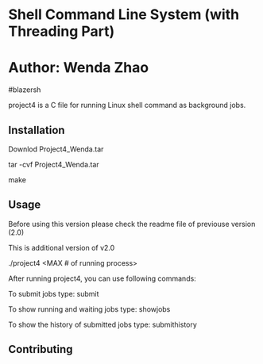 # Shell Command Line System (with Threading Part)
# Author: Wenda Zhao

#blazersh

project4 is a C file for running Linux shell command as background jobs.

## Installation

Downlod Project4_Wenda.tar

tar -cvf Project4_Wenda.tar

make

## Usage

Before using this version please check the readme file of previouse version (2.0)

This is additional version of v2.0

./project4 <MAX # of running process>

After running project4, you can use following commands:

To submit jobs type:
submit <program arguments>

To show running and waiting jobs type:
showjobs

To show the history of submitted jobs type:
submithistory

## Contributing

